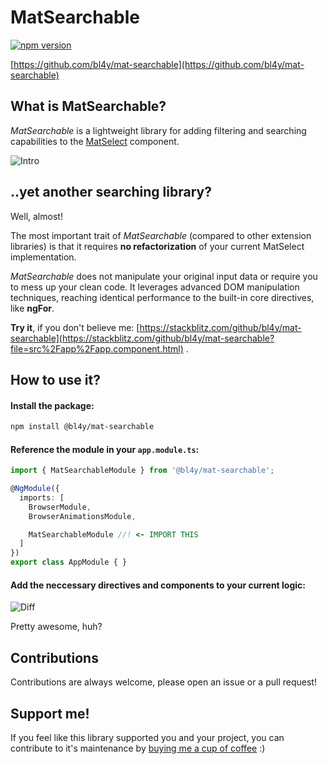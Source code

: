 # MatSearchable
[![npm version](https://img.shields.io/npm/v/@bl4y/mat-searchable.svg?style=flat-square)](https://www.npmjs.com/package/@bl4y/mat-searchable)

[https://github.com/bl4y/mat-searchable](https://github.com/bl4y/mat-searchable)

## What is MatSearchable?
*MatSearchable* is a lightweight library for adding filtering and searching capabilities to the [MatSelect](https://material.angular.io/components/select/overview) component.

![Intro](https://raw.githubusercontent.com/bl4y/mat-searchable/master/docs/intro.png)

## ..yet another searching library?
Well, almost!

The most important trait of *MatSearchable* (compared to other extension libraries) is that it requires **no refactorization** of your current MatSelect implementation.

*MatSearchable* does not manipulate your original input data or require you to mess up your clean code. It leverages advanced DOM manipulation techniques, reaching identical performance to the built-in core directives, like **ngFor**.

**Try it**, if you don't believe me: [https://stackblitz.com/github/bl4y/mat-searchable](https://stackblitz.com/github/bl4y/mat-searchable?file=src%2Fapp%2Fapp.component.html) .

## How to use it?
#### Install the package:
```sh
npm install @bl4y/mat-searchable
```

#### Reference the module in your `app.module.ts`:
```typescript
import { MatSearchableModule } from '@bl4y/mat-searchable';

@NgModule({
  imports: [
    BrowserModule,
    BrowserAnimationsModule,

    MatSearchableModule //! <- IMPORT THIS
  ]
})
export class AppModule { }
```

#### Add the neccessary directives and components to your current logic:
![Diff](https://raw.githubusercontent.com/bl4y/mat-searchable/master/docs/diff.png)

Pretty awesome, huh?

## Contributions
Contributions are always welcome, please open an issue or a pull request!

## Support me!
If you feel like this library supported you and your project, you can contribute to it's maintenance by [buying me a cup of coffee](https://www.paypal.com/cgi-bin/webscr?cmd=_s-xclick&hosted_button_id=D8FHCS57JAD3N) :)
